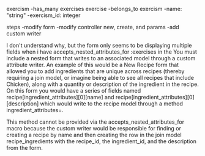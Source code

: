 exercism
    -has_many exercises
exercise
    -belongs_to exercism
    -name: "string"
    -exercism_id: integer

steps
    -modify form
    -modify controller new, create, and params
    -add custom writer

I don't understand why, but the form only seems to be displaying multiple fields  when i have accepts_nested_attributes_for :exercises in the 
You must include a nested form that writes to an associated model through a custom attribute writer. An example of this would be a New Recipe form that allowed you to add ingredients that are unique across recipes (thereby requiring a join model, or imagine being able to see all recipes that include Chicken), along with a quantity or description of the ingredient in the recipe. On this form you would have a series of fields named recipe[ingredient_attributes][0][name] and recipe[ingredient_attributes][0][description] which would write to the recipe model through a method ingredient_attributes=. 

This method cannot be provided via the accepts_nested_attributes_for macro because the custom writer would be responsible for finding or creating a recipe by name and then creating the row in the join model recipe_ingredients with the recipe_id, the ingredient_id, and the description from the form.